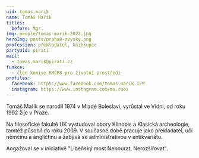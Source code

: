 ```yaml
---
uid: tomas.marik
name: Tomáš Mařík
titles:
  before: Mgr.
img: people/tomas-marik-2022.jpg
heroImg: posts/praha8-zvysky.png
profession: překladatel, knihkupec
partyUid: pirati
mail:
  - tomas.marik@pirati.cz
funkce:
  - člen komise RMČP8 pro životní prostředí
profiles:
  facebook: https://www.facebook.com/tomas.marik.129
  instagram: https://www.instagram.com/ma.ruei
---
```


Tomáš Mařík se narodil 1974 v Mladé Boleslavi, vyrůstal ve Vídni, od roku 1992 žije v Praze.

Na filosofické fakultě UK vystudoval obory Klínopis a Klasická archeologie, tamtéž působil do roku 2009. V současné době pracuje jako překladatel, učí němčinu a angličtinu a zabývá se administrativou v antikvariátu.

Angažoval se v iniciativě "Libeňský most Nebourat, Nerozšiřovat".
